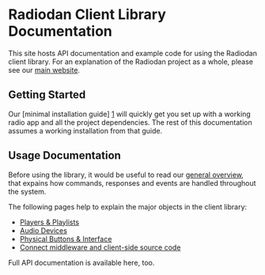 # Radiodan Client Library Documentation

This site hosts API documentation and example code for using the Radiodan
client library. For an explanation of the Radiodan project as a whole, please
see our [main website](http://radiodan.net).

## Getting Started

Our [minimal installation guide] [1] will quickly get you set up with
a working radio app and all the project dependencies. The rest of this
documentation assumes a working installation from that guide.

## Usage Documentation

Before using the library, it would be useful to read our [general overview][2], that
expains how commands, responses and events are handled throughout the system.

The following pages help to explain the major objects in the client library:

* [Players & Playlists](usage/players-playlists.md)
* [Audio Devices](usage/audio-devices.md)
* [Physical Buttons & Interface](usage/physical-buttons-and-interface.md)
* [Connect middleware and client-side source code](usage/connect-middleware.md)

Full API documentation is available here, too.

[1]: http://radiodan.net/help/tutorials/simplest-radio-laptop.html
[2]: usage/overview.md

